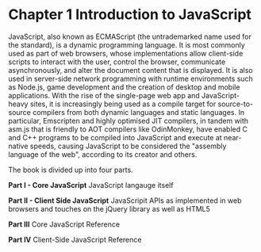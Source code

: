 # Chapter 1 Introduction to JavaScript

JavaScript, also known as ECMAScript (the untrademarked name used for the standard), is a dynamic programming language. It is most commonly used as part of web browsers, whose implementations allow client-side scripts to interact with the user, control the browser, communicate asynchronously, and alter the document content that is displayed. It is also used in server-side network programming with runtime environments such as Node.js, game development and the creation of desktop and mobile applications. With the rise of the single-page web app and JavaScript-heavy sites, it is increasingly being used as a compile target for source-to-source compilers from both dynamic languages and static languages. In particular, Emscripten and highly optimised JIT compilers, in tandem with asm.js that is friendly to AOT compilers like OdinMonkey, have enabled C and C++ programs to be compiled into JavaScript and execute at near-native speeds, causing JavaScript to be considered the "assembly language of the web", according to its creator and others.

The book is divided up into four parts.

**Part I - Core JavaScript** 
JavaScript langauge itself

**Part II - Client Side JavaScript**
JavaScripit APIs as implemented in web browsers and touches on the jQuery library as well as HTML5

**Part III**
Core JavaScript Reference

**Part IV**
Client-Side JavaScript Reference